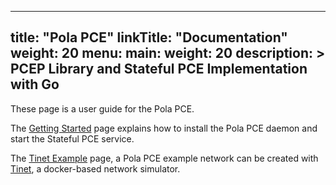 
---
title: "Pola PCE"
linkTitle: "Documentation"
weight: 20
menu:
  main:
    weight: 20
description: >
  PCEP Library and Stateful PCE Implementation with Go 
---

These page is a user guide for the Pola PCE.

The [Getting Started](https://github.com/nttcom/pola/blob/main/docs/sources/getting-started.md) page explains how to install the Pola PCE daemon and start the Stateful PCE service.

The [Tinet Example](https://github.com/nttcom/pola/tree/main/examples/sr-mpls_l3vpn) page, a Pola PCE example network can be created with [Tinet](https://github.com/tinynetwork/tinet), a docker-based network simulator.
